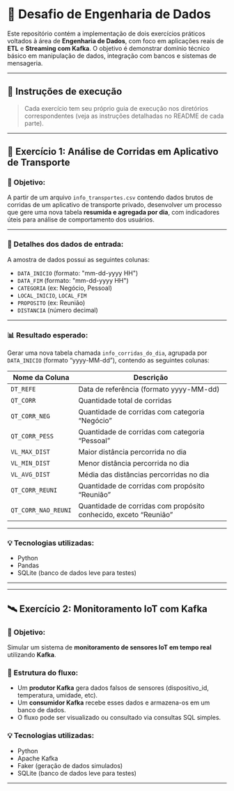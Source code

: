 # 💼 Desafio de Engenharia de Dados

Este repositório contém a implementação de dois exercícios práticos voltados à área de **Engenharia de Dados**, com foco em aplicações reais de **ETL** e **Streaming com Kafka**. O objetivo é demonstrar domínio técnico básico em manipulação de dados, integração com bancos e sistemas de mensageria.

---

## 🚀 Instruções de execução

> Cada exercício tem seu próprio guia de execução nos diretórios correspondentes (veja as instruções detalhadas no README de cada parte).

---

## 🧪 Exercício 1: Análise de Corridas em Aplicativo de Transporte

### 🎯 Objetivo:
A partir de um arquivo `info_transportes.csv` contendo dados brutos de corridas de um aplicativo de transporte privado, desenvolver um processo que gere uma nova tabela **resumida e agregada por dia**, com indicadores úteis para análise de comportamento dos usuários.

---

### 📄 Detalhes dos dados de entrada:
A amostra de dados possui as seguintes colunas:

- `DATA_INICIO` (formato: "mm-dd-yyyy HH")
- `DATA_FIM` (formato: "mm-dd-yyyy HH")
- `CATEGORIA` (ex: Negócio, Pessoal)
- `LOCAL_INICIO`, `LOCAL_FIM`
- `PROPOSITO` (ex: Reunião)
- `DISTANCIA` (número decimal)

---

### 📊 Resultado esperado:
Gerar uma nova tabela chamada `info_corridas_do_dia`, agrupada por `DATA_INICIO` (formato “yyyy-MM-dd”), contendo as seguintes colunas:

| Nome da Coluna       | Descrição                                                              |
|----------------------|------------------------------------------------------------------------|
| `DT_REFE`            | Data de referência (formato yyyy-MM-dd)                                |
| `QT_CORR`            | Quantidade total de corridas                                           |
| `QT_CORR_NEG`        | Quantidade de corridas com categoria “Negócio”                         |
| `QT_CORR_PESS`       | Quantidade de corridas com categoria “Pessoal”                         |
| `VL_MAX_DIST`        | Maior distância percorrida no dia                                      |
| `VL_MIN_DIST`        | Menor distância percorrida no dia                                      |
| `VL_AVG_DIST`        | Média das distâncias percorridas no dia                                |
| `QT_CORR_REUNI`      | Quantidade de corridas com propósito “Reunião”                         |
| `QT_CORR_NAO_REUNI`  | Quantidade de corridas com propósito conhecido, exceto “Reunião”       |

---

### 💡 Tecnologias utilizadas:
- Python
- Pandas
- SQLite (banco de dados leve para testes)

---

---

## 🛰️ Exercício 2: Monitoramento IoT com Kafka

### 🎯 Objetivo:
Simular um sistema de **monitoramento de sensores IoT em tempo real** utilizando **Kafka**.

### 🔁 Estrutura do fluxo:
- Um **produtor Kafka** gera dados falsos de sensores (dispositivo_id, temperatura, umidade, etc).
- Um **consumidor Kafka** recebe esses dados e armazena-os em um banco de dados.
- O fluxo pode ser visualizado ou consultado via consultas SQL simples.

### 💡 Tecnologias utilizadas:
- Python
- Apache Kafka
- Faker (geração de dados simulados)
- SQLite (banco de dados leve para testes)

---
